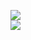 [![](https://img.shields.io/badge/Made%20With-Github%20Spray-lightgrey.svg?style=for-the-badge&logo=github)](https://github.com/Annihil/github-spray#1156)  
[![](https://i.imgur.com/2DrTn0Z.gif)](https://github.com/Annihil/github-spray)